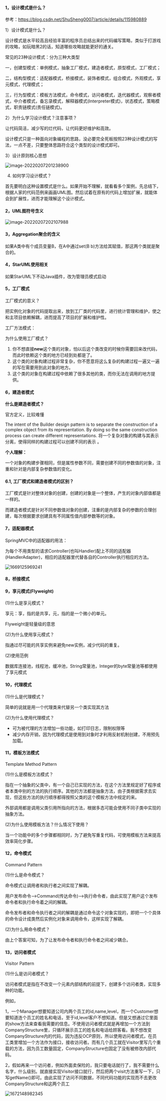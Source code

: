 

#### 1，设计模式是什么？

参考：https://blog.csdn.net/ShuSheng0007/article/details/115980889

1）设计模式是什么？

设计模式是水平较高且经验丰富的程序员总结出来的代码编写策略，类似于打游戏的攻略，如玩暗黑2的话，知道哪些攻略就能更好的通关。

常见的23种设计模式：分为三种大类型

一，创建型模式：单例模式，抽象工厂模式，建造者模式，原型模式，工厂模式；

二，结构型模式：适配器模式，桥接模式，装饰者模式，组合模式，外观模式，享元模式，代理模式；

三，行为型模式：模板方法模式，命令模式，访问者模式，迭代器模式，观察者模式，中介者模式，备忘录模式，解释器模式(Interpreter模式)，状态模式，策略模式，职责链模式(责任链模式)。

2）为什么学习设计模式？注意事项？

让代码简洁，减少写的烂代码，让代码更好维护和高效。

设计模式只是一种面向对象编程的思路，没必要完全死板按照23种设计模式的写法，一点不差，只要整体思路符合这个类型的设计模式即可。

3）设计原则核心思想

![image-20220207201238900](note-images/image-20220207201238900.png)

4) 如何学习设计模式？

首先要明白这种设置模式是什么。如果开始不理解，就看看多个案例，先总结下，根据人家的代码范例来画画UML图。然后试着在原有的代码上增加扩展，就能体会到扩展性，进而才能理解这个设计模式。

#### 2，UML图符号含义

![image-20220207202107988](note-images/image-20220207202107988.png)

#### 3，Aggregation聚合的含义

如果A类中有个成员变量B，在A中通过set(B b)方法给其赋值，那这两个类就是聚合的。

#### 4，StarUML使用相关

如果StarUML下不动Java插件，改为管理员模式启动

#### 5，工厂模式

工厂模式的意义？

把实例化对象的代码提取出来，放到工厂类的代码里，进行统计管理和维护，使之和主项目依赖解耦，进而提高了项目的扩展和维护性。

工厂方法模式：

为什么使用工厂模式？

1. 你不想直接**new**这个类的对象，怕以后这个类改变的时候你需要回来改代码，而此时依赖这个类的地方已经到处都是了。
2. 这个类的对象构建过程非常复杂，你不愿意将这么复杂的构建过程一遍又一遍的写在需要用到此对象的地方。
3. 这个类的对象在构建过程中依赖了很多其他的类，而你无法在调用的地方提供。

#### 6，建造者模式

**什么是建造者模式？**

官方定义，比较难懂

 The intent of the Builder design pattern is to separate the construction of a complex object from its representation. By doing so the same  construction process can create different representations.
 将一个复杂对象的构建与其表示分离，使得同样的构建过程可以创建不同的表示 。

**个人理解：**

一个对象的构建步骤相同，但是属性参数不同，需要创建不同的参数值的对象，注重和针对是内部复杂参数值的变化。

#### 6.1, 工厂模式和建造者模式的区别？

工厂模式是针对整体对象的创建，创建的对象是一个整体，产生的对象内部值都是一样的。

而建造者模式是针对不同参数值对象的创建，注重的是内部复杂的参数的合理创建，每次根据要求创建具有不同属性值内部参数等的对象。

#### 7，适配器模式

SpringMVC中的适配器的用法：

为每个不用类型的请求Controller(也叫Handler)配上不同的适配器(HandlerAdapter)，相应的适配器里代替各自的Controller执行相应的方法。

![1669125969241](note-images/1669125969241.png)

#### 8，桥接模式

#### 9，享元模式(Flyweight)

(1)什么是享元模式？

享元：享，指的是共享，元，指的是一个微小的单元。

Flyweight是轻量级的意思

(2)为什么使用享元模式？

指通过尽可能的共享实例来避免new实例，减少代码的重复。

(2)使用范例

数据库连接池，线程池，缓冲池，String常量池，Integer的byte常量池等都使用了享元模式

#### 10，代理模式

(1)什么是代理模式？

简单的说就是用一个代理类来代替另一个类实现其方法

(2)为什么使用代理模式？

- 可为被代理的方法增加一些功能，如打印日志，限制权限等
- 减少内存开销，因为代理模式是使用到对象时才利用反射机制创建，不用预先加载。

#### 11，模板方法模式

Template Method Pattern

(1)什么是模板方法模式？

指在一个抽象的父类中，有一个自己已实现的方法，在这个方法里规定好了程序或者本类中别的方法的执行顺序。其他的方法都是抽象方法，由子类根据需求去实现，但这些方法的执行顺序都得按照父类的这个模板方法中规定的来。

外部调用都是调用父类引用所指向的方法，根据多态可能会使用不同子类中实现的抽象方法。

(2)为什么使用模板方法？什么情况下使用？

当一个功能中的多个步骤都相同时，为了避免写重复代码，可使用模板方法来提高效率简化步骤。

#### 12，命令模式

Command Pattern

(1)什么是命令模式？

命令模式让调用者和执行者之间实现了解耦。

用户发布命令-->Command(传达命令)-->执行命令者，由此实现了用户这个发布命令者和执行命令着之间的解耦。

命令发布者和命令执行者之间的解耦是通过命令这个对象实现的，即把一个个具体的命令设计成类然后实例化对象来调用命令，这样实现了解耦。

(2)为什么用命令模式？

由上个答案可知，为了让发布命令者和执行命令者之间减少耦合。

#### 13，访问者模式

Visitor Pattern

(1)什么是访问者模式？

访问者模式是指在不改变一个元素内部结构的前提下，创建多个访问者类，实现多种的功能。

例如，

1，一个Manager想要知道公司内两个员工的id,name,level，而一个Customer想要知道连个员工的姓名和电话，至于id,level客户不想知道。但是又想通过它里面的show方法来查看我需要的信息。不使用访问者模式就是再增加一个方法到CompanyStructure里，只循环展示员工的姓名和电话给顾客看。我不想改变CompanyStructure内的代码，因为违反OCP原则，所以使用访问者模式，在员工类里增加一个方法作为接口，接收访问者。而有几个员工就在Visitor里写几个重载的方法，因为员工数量固定，CompanyStructure也固定了没有被修改内部代码。

2，假如再来一个访问者，例如外面卖保险的，我只要电话就行了，我不需要什么名字，什么级别。就直接实现Visitor接口就行，然后把两个visit方法重写一下，只写getName()即可。由此实现了访问不同数据，不同代码功能的实现而不去更改 CompanyStructure和这两个员工

![1672148982345](note-images/1672148982345.png)



